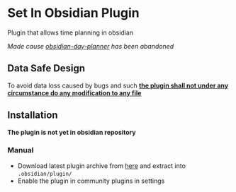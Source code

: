 # Set In Obsidian Plugin
Plugin that allows time planning in obsidian

*Made cause [obsidian-day-planner](https://github.com/lynchjames/obsidian-day-planner) has been abandoned*

## Data Safe Design
To avoid data loss caused by bugs and such <u>**the plugin shall not under any circumstance do any modification to any file**</u>

## Installation
**The plugin is not yet in obsidian repository**

### Manual
- Download latest plugin archive from [here](https://github.com/sandorex/set-in-obsidian-plugin/releases/latest/download/set-in-obsidian.zip) and extract into `.obsidian/plugin/`
- Enable the plugin in community plugins in settings
